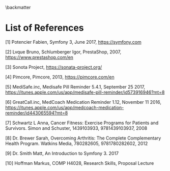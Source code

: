 \backmatter

# List of References
[1] Potencier Fabien, Symfony 3, June 2017,
https://symfony.com

[2] Lvque Bruno, Schlumberger Igor, PrestaShop, 2007, https://www.prestashop.com/en

[3] Sonota Project, https://sonata-project.org/

[4] Pimcore, Pimcore, 2013, https://pimcore.com/en

[5] MediSafe.inc, Medisafe Pill Reminder 5.4.1, September 25 2017, https://itunes.apple.com/us/app/medisafe-pill-reminder/id573916946?mt=8

[6] GreatCall.inc, MedCoach Medication Reminder 1.12, November 11 2016, https://itunes.apple.com/us/app/medcoach-medication-reminder/id443065594?mt=8

[7] Schwartz L Anna, Cancer Fitness: Exercise Programs for Patients and Survivors. Simon and Schuster, 1439103933, 9781439103937, 2008

[8] Dr. Brewer Sarah, Overcoming Arthritis: The Complete Complementary Health Program. Watkins Media, 780282605, 9781780282602, 2012

[9] Dr. Smith Matt, An Introduction to Symfony 3. 2017

[10] Hoffman Markus, COMP H4028, Research Skills, Proposal Lecture